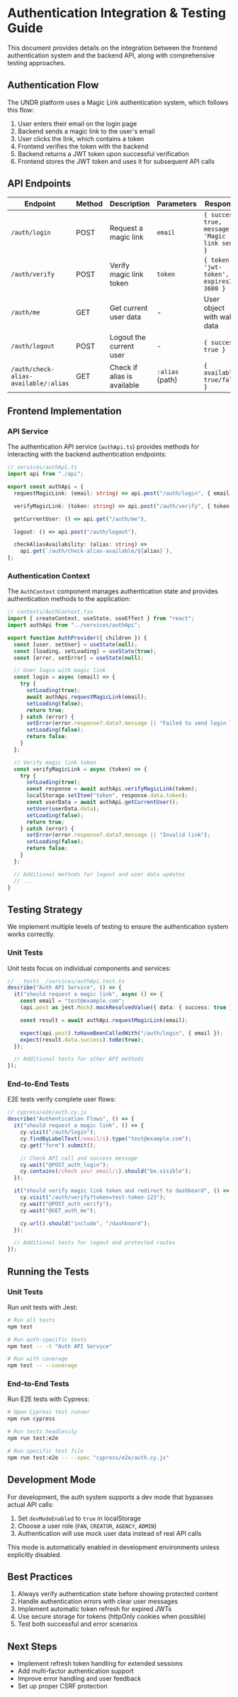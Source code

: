 # Authentication Integration & Testing Guide

This document provides details on the integration between the frontend authentication system and the backend API, along with comprehensive testing approaches.

## Authentication Flow

The UNDR platform uses a Magic Link authentication system, which follows this flow:

1. User enters their email on the login page
2. Backend sends a magic link to the user's email
3. User clicks the link, which contains a token
4. Frontend verifies the token with the backend
5. Backend returns a JWT token upon successful verification
6. Frontend stores the JWT token and uses it for subsequent API calls

## API Endpoints

| Endpoint                             | Method | Description                 | Parameters      | Response                                        |
| ------------------------------------ | ------ | --------------------------- | --------------- | ----------------------------------------------- |
| `/auth/login`                        | POST   | Request a magic link        | `email`         | `{ success: true, message: 'Magic link sent' }` |
| `/auth/verify`                       | POST   | Verify magic link token     | `token`         | `{ token: 'jwt-token', expiresIn: 3600 }`       |
| `/auth/me`                           | GET    | Get current user data       | -               | User object with wallet data                    |
| `/auth/logout`                       | POST   | Logout the current user     | -               | `{ success: true }`                             |
| `/auth/check-alias-available/:alias` | GET    | Check if alias is available | `:alias` (path) | `{ available: true/false }`                     |

## Frontend Implementation

### API Service

The authentication API service (`authApi.ts`) provides methods for interacting with the backend authentication endpoints:

```typescript
// services/authApi.ts
import api from "./api";

export const authApi = {
  requestMagicLink: (email: string) => api.post("/auth/login", { email }),

  verifyMagicLink: (token: string) => api.post("/auth/verify", { token }),

  getCurrentUser: () => api.get("/auth/me"),

  logout: () => api.post("/auth/logout"),

  checkAliasAvailability: (alias: string) =>
    api.get(`/auth/check-alias-available/${alias}`),
};
```

### Authentication Context

The `AuthContext` component manages authentication state and provides authentication methods to the application:

```typescript
// contexts/AuthContext.tsx
import { createContext, useState, useEffect } from "react";
import authApi from "../services/authApi";

export function AuthProvider({ children }) {
  const [user, setUser] = useState(null);
  const [loading, setLoading] = useState(true);
  const [error, setError] = useState(null);

  // User login with magic link
  const login = async (email) => {
    try {
      setLoading(true);
      await authApi.requestMagicLink(email);
      setLoading(false);
      return true;
    } catch (error) {
      setError(error.response?.data?.message || "Failed to send login link");
      setLoading(false);
      return false;
    }
  };

  // Verify magic link token
  const verifyMagicLink = async (token) => {
    try {
      setLoading(true);
      const response = await authApi.verifyMagicLink(token);
      localStorage.setItem("token", response.data.token);
      const userData = await authApi.getCurrentUser();
      setUser(userData.data);
      setLoading(false);
      return true;
    } catch (error) {
      setError(error.response?.data?.message || "Invalid link");
      setLoading(false);
      return false;
    }
  };

  // Additional methods for logout and user data updates
  // ...
}
```

## Testing Strategy

We implement multiple levels of testing to ensure the authentication system works correctly.

### Unit Tests

Unit tests focus on individual components and services:

```typescript
// __tests__/services/authApi.test.ts
describe("Auth API Service", () => {
  it("should request a magic link", async () => {
    const email = "test@example.com";
    (api.post as jest.Mock).mockResolvedValue({ data: { success: true } });

    const result = await authApi.requestMagicLink(email);

    expect(api.post).toHaveBeenCalledWith("/auth/login", { email });
    expect(result.data.success).toBe(true);
  });

  // Additional tests for other API methods
});
```

### End-to-End Tests

E2E tests verify complete user flows:

```javascript
// cypress/e2e/auth.cy.js
describe("Authentication Flows", () => {
  it("should request a magic link", () => {
    cy.visit("/auth/login");
    cy.findByLabelText(/email/i).type("test@example.com");
    cy.get("form").submit();

    // Check API call and success message
    cy.wait("@POST_auth_login");
    cy.contains(/check your email/i).should("be.visible");
  });

  it("should verify magic link token and redirect to dashboard", () => {
    cy.visit("/auth/verify?token=test-token-123");
    cy.wait("@POST_auth_verify");
    cy.wait("@GET_auth_me");

    cy.url().should("include", "/dashboard");
  });

  // Additional tests for logout and protected routes
});
```

## Running the Tests

### Unit Tests

Run unit tests with Jest:

```bash
# Run all tests
npm test

# Run auth-specific tests
npm test -- -t "Auth API Service"

# Run with coverage
npm test -- --coverage
```

### End-to-End Tests

Run E2E tests with Cypress:

```bash
# Open Cypress test runner
npm run cypress

# Run tests headlessly
npm run test:e2e

# Run specific test file
npm run test:e2e -- --spec "cypress/e2e/auth.cy.js"
```

## Development Mode

For development, the auth system supports a dev mode that bypasses actual API calls:

1. Set `devModeEnabled` to `true` in localStorage
2. Choose a user role (`FAN`, `CREATOR`, `AGENCY`, `ADMIN`)
3. Authentication will use mock user data instead of real API calls

This mode is automatically enabled in development environments unless explicitly disabled.

## Best Practices

1. Always verify authentication state before showing protected content
2. Handle authentication errors with clear user messages
3. Implement automatic token refresh for expired JWTs
4. Use secure storage for tokens (httpOnly cookies when possible)
5. Test both successful and error scenarios

## Next Steps

- Implement refresh token handling for extended sessions
- Add multi-factor authentication support
- Improve error handling and user feedback
- Set up proper CSRF protection
